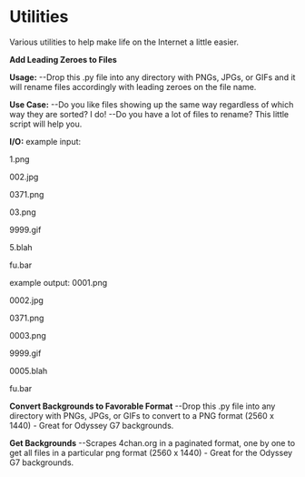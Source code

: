 # Utilities
Various utilities to help make life on the Internet a little easier.

**Add Leading Zeroes to Files**

**Usage:** 
--Drop this .py file into any directory with PNGs, JPGs, or GIFs and it will rename files accordingly with leading zeroes on the file name.

**Use Case:**
--Do you like files showing up the same way regardless of which way they are sorted? I do!
--Do you have a lot of files to rename? This little script will help you.

**I/O:** 
example input: 

1.png

002.jpg

0371.png

03.png

9999.gif

5.blah

fu.bar

example output: 
0001.png

0002.jpg

0371.png

0003.png

9999.gif

0005.blah

fu.bar

**Convert Backgrounds to Favorable Format**
--Drop this .py file into any directory with PNGs, JPGs, or GIFs to convert to a PNG format (2560 x 1440) - Great for Odyssey G7 backgrounds.



**Get Backgrounds**
--Scrapes 4chan.org in a paginated format, one by one to get all files in a particular png format (2560 x 1440) - Great for the Odyssey G7 backgrounds.
